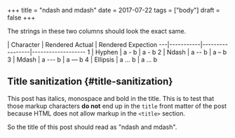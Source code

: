 +++
title = "ndash and mdash"
date = 2017-07-22
tags = ["body"]
draft = false
+++

The strings in these two columns should look the exact same.

   | Character | Rendered Actual | Rendered Expection
---|-----------|-----------------|-------------------
 1 | Hyphen    | a - b           | a - b
 2 | Ndash     | a -- b          | a – b
 3 | Mdash     | a --- b         | a — b
 4 | Ellipsis  | a ... b         | a … b


## Title sanitization {#title-sanitization}

This post has italics, monospace and bold in the title. This is to
test that those markup characters **do not** end up in the `title` front
matter of the post because HTML does not allow markup in the `<title>`
section.

So the title of this post should read as "ndash and mdash".
